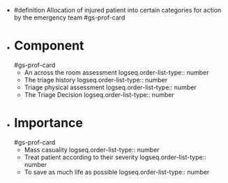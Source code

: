- #definition Allocation of injured patient into certain categories for action by the emergency team
  #gs-prof-card
- # Component
  #gs-prof-card
	- An across the room assessment
	  logseq.order-list-type:: number
	- The triage history
	  logseq.order-list-type:: number
	- Triage physical assessment
	  logseq.order-list-type:: number
	- The Triage Decision
	  logseq.order-list-type:: number
- # Importance
  #gs-prof-card
	- Mass casuality
	  logseq.order-list-type:: number
	- Treat patient according to their severity
	  logseq.order-list-type:: number
	- To save as much life as possible
	  logseq.order-list-type:: number